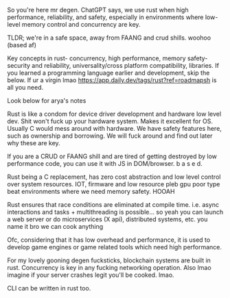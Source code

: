 So you're here mr degen. ChatGPT says, we use rust when high performance, reliability, and safety, especially in environments where low-level memory control and concurrency
are key. 

TLDR; we're in a safe space, away from FAANG and crud shills. woohoo (based af)

Key concepts in rust- concurrency, high performance, memory safety- security and reliability, universality/cross platform compatibility, libraries. 
If you learned a programming language earlier and development, skip the below. If ur a virgin lmao https://app.daily.dev/tags/rust?ref=roadmapsh is all you need. 


Look below for arya's notes 

Rust is like a condom for device driver development and hardware low level dev. Shit won't fuck up your hardware system. Makes it excellent for OS. Usually C would mess around with hardware.
We have safety features here, such as ownership and borrowing. We will fuck around and find out later why these are key. 

If you are a CRUD or FAANG shill and are tired of getting destroyed by low performance code, you can use it with JS in DOM/browser. b a s e d. 

Rust being a C replacement, has zero cost abstraction and low level control over system resources. IOT, firmware and low resource pleb gpu poor type beat environments where 
we need memory safety. HOOAH

Rust ensures that race conditions are eliminated at compile time. i.e. async interactions and tasks + multithreading is possible... so yeah you can launch a web server
or do microservices (X api), distributed systems, etc. you name it bro we can cook anything 

Ofc, considering that it has low overhead and performance, it is used to develop game engines or game related tools which need high performance. 

For my lovely gooning degen fucksticks, blockchain systems are built in rust. Concurrency is key in any fucking networking operation. Also lmao imagine if your server crashes
legit you'll be cooked. lmao. 

CLI can be written in rust too. 
